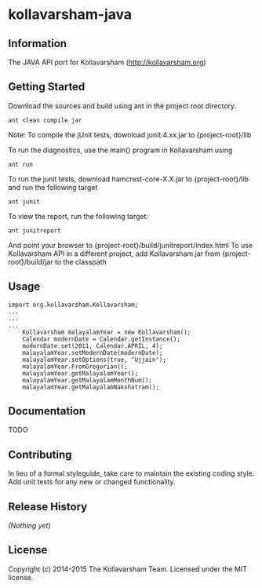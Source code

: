kollavarsham-java
=================

## Information
The JAVA API port for Kollavarsham (http://kollavarsham.org)

## Getting Started
Download the sources and build using ant in the project root directory.
```
ant clean compile jar
```
Note: To compile the jUnit tests, download junit.4.xx.jar to {project-root}/lib

To run the diagnostics, use the main() program in Kollavarsham using
```
ant run
```
To run the junit tests, download hamcrest-core-X.X.jar to {project-root}/lib and run the following target
```
ant junit
```
To view the report, run the following target:
``` 
ant junitreport
```
And point your browser to {project-root}/build/junitreport/index.html
To use Kollavarsham API in a different project, add Kollavarsham.jar from {project-root}/build/jar to the classpath

## Usage

```
import org.kollavarsham.Kollavarsham;
...
...
...
	Kollavarsham malayalamYear = new Kollavarsham();
	Calendar modernDate = Calendar.getInstance();
	modernDate.set(2011, Calendar.APRIL, 4);
	malayalamYear.setModernDate(modernDate);
	malayalamYear.setOptions(true, "Ujjain");
	malayalamYear.FromGregorian();
	malayalamYear.getMalayalamYear();
	malayalamYear.getMalayalamMonthNum();
	malayalamYear.getMalayalamNakshatram();
```

## Documentation
TODO

## Contributing
In lieu of a formal styleguide, take care to maintain the existing coding style. Add unit tests for any new or changed functionality.

## Release History
_(Nothing yet)_

## License
Copyright (c) 2014-2015 The Kollavarsham Team. Licensed under the MIT license.
